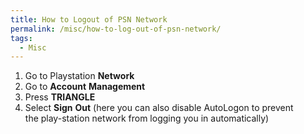 ```yaml
---
title: How to Logout of PSN Network
permalink: /misc/how-to-log-out-of-psn-network/
tags:
  - Misc
---
```

  1. Go to Playstation **Network**
  2. Go to **Account** **Management**
  3. Press **TRIANGLE**
  4. Select **Sign** **Out** (here you can also disable AutoLogon to prevent the play-station network from logging you in automatically)
